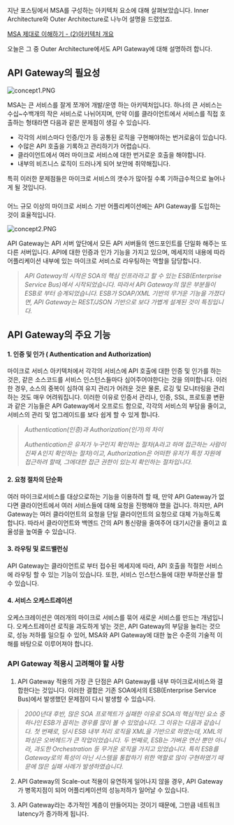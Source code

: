지난 포스팅에서 MSA를 구성하는 아키텍처 요소에 대해 살펴보았습니다. Inner Architecture와 Outer Architecture로 나누어 설명을 드렸었죠.  

[MSA 제대로 이해하기 - (2)아키텍처 개요](https://velog.io/@tedigom/MSA-%EC%A0%9C%EB%8C%80%EB%A1%9C-%EC%9D%B4%ED%95%B4%ED%95%98%EA%B8%B0-2-MSA-Outer-Architecure)

오늘은 그 중 Outer Architecture에서도 API Gateway에 대해 설명하려 합니다. 

## API Gateway의 필요성



![concept1.PNG](https://images.velog.io/post-images/tedigom/5ae7a9e0-ff02-11e9-929b-8bdd0f9b8460/concept1.PNG)

MSA는 큰 서비스를 잘게 쪼개어 개발/운영 하는 아키텍처입니다. 하나의 큰 서비스는 수십~수백개의 작은 서비스로 나뉘어지며, 만약 이를 클라이언트에서 서비스를 직접 호출하는 형태라면 다음과 같은 문제점이 생길 수 있습니다.

* 각각의 서비스마다 인증/인가 등 공통된 로직을 구현해야하는 번거로움이 있습니다.
* 수많은 API 호출을 기록하고 관리하기가 어렵습니다.
* 클라이언트에서 여러 마이크로 서비스에 대한 번거로운 호출을 해야합니다.
* 내부의 비즈니스 로직이 드러나게 되어 보안에 취약해집니다.

특히 이러한 문제점들은 마이크로 서비스의 갯수가 많아질 수록 기하급수적으로 늘어나게 될 것입니다. 

###  

어느 규모 이상의 마이크로 서비스 기반 어플리케이션에는 API Gateway를 도입하는 것이 효율적입니다.


![concept2.PNG](https://images.velog.io/post-images/tedigom/4e85f7b0-ffca-11e9-86a4-6bfda3e4890b/concept2.PNG)

API Gateway는 API 서버 앞단에서 모든 API 서버들의 엔드포인트를 단일화 해주는 또다른 서버입니다. API에 대한 인증과 인가 기능을 가지고 있으며, 메세지의 내용에 따라 어플리케이션 내부에 있는 마이크로 서비스로 라우팅하는 역할을 담당합니다.

> _API Gateway의 시작은 SOA의 핵심 인프라라고 할 수 있는 ESB(Enterprise Service Bus)에서 시작되었습니다. 따라서 API Gateway의 많은 부분들이 ESB로 부터 승계되었습니다._
_ESB가 SOAP/XML 기반의 무거운 기능을 가졌다면, API Gateway는 REST/JSON 기반으로 보다 가볍게 설계된 것이 특징입니다._


## API Gateway의 주요 기능

#### 1. 인증 및 인가 ( Authentication and Authorization)

마이크로 서비스 아키텍처에서 각각의 서비스에 API 호출에 대한 인증 및 인가를 하는 것은, 같은 소스코드를 서비스 인스턴스들마다 심어주어야한다는 것을 의미합니다. 이러한 경우, 소스의 중복이 심하여 유지 관리가 어려운 것은 물론, 로깅 및 모니터링을 관리하는 것도 매우 어려워집니다. 
이러한 이유로 인증서 관리나, 인증, SSL, 프로토콜 변환과 같은 기능들은 API Gateway에서 오프로드 함으로, 각각의 서비스의 부담을 줄이고, 서비스의 관리 및 업그레이드를 보다 쉽게 할 수 있게 합니다.

> _*Authentication(인증)과 Authorization(인가)의 차이*_
>
>_Authentication은 유저가 누구인지 확인하는 절차(A라고 하며 접근하는 사람이 진짜 A인지 확인하는 절차)이고, Authorization은 어떠한 유저가 특정 자원에 접근하려 할때, 그에대한 접근 권한이 있는지 확인하는 절차입니다._ 

#### 2. 요청 절차의 단순화

여러 마이크로서비스를 대상으로하는 기능을 이용하려 할 때, 만약 API Gateway가 없다면 클라이언트에서 여러 서비스들에 대해 요청을 진행해야 했을 겁니다.
하지만, API Gateway는 여러 클라이언트의 요청을 단일 클라이언트의 요청으로 대체 가능하도록 합니다. 따라서 클라이언트와 백엔드 간의 API 통신량을 줄여주어 대기시간을 줄이고 효율성을 높여줄 수 있습니다.

#### 3. 라우팅 및 로드밸런싱

API Gateway는 클라이언트로 부터 접수된 메세지에 따라, API 호출을 적절한 서비스에 라우팅 할 수 있는 기능이 있습니다. 또한, 서비스 인스턴스들에 대한 부하분산을 할 수 있습니다.


#### 4. 서비스 오케스트레이션
오케스크레이션은 여러개의 마이크로 서비스를 묶어 새로운 서비스를 만드는 개념입니다. 오케스트레이션 로직을 과도하게 넣는 것은, API Gateway의 부담을 늘리는 것으로, 성능 저하를 일으킬 수 있어, MSA와 API Gateway에 대한 높은 수준의 기술적 이해를 바탕으로 이루어져야 합니다. 





### API Gateway 적용시 고려해야 할 사항  

####  
1.  API Gateway 적용의 가장 큰 단점은 API Gateway를 내부 마이크로서비스와 결합한다는 것입니다. 이러한 결합은 기존 SOA에서의 ESB(Enterprise Service Bus)에서 발생했던 문제점이 다시 발생할 수 있습니다.


> _2000년대 후반, 많은 SOA 프로젝트가 실패한 이유로 SOA의 핵심적인 요소 중 하나인 ESB가 꼽히는 경우를 많이 볼 수 있었습니다. 그 이유는 다음과 같습니다.
첫 번째로, 당시 ESB 내부 처리 로직을 XML을 기반으로 하였는데, XML의 파싱은 오버헤드가 큰 작업이었습니다.
두 번째로, ESB는 가벼운 연산 뿐만 아니라, 과도한 Orchestration 등 무거운 로직을 가지고 있었습니다. 특히 ESB를 Gateway로의 특성이 아닌 시스템을 통합하기 위한 역할로 많이 구현하였기 때문에 많은 실패 사례가 발생하였습니다._

2. API Gateway의 Scale-out 적용이 유연하게 일어나지 않을 경우, API Gateway가 병목지점이 되어 어플리케이션의 성능저하가 일어날 수 있습니다.

3. API Gateway라는 추가적인 계층이 만들어지는 것이기 때문에, 그만큼 네트워크 latency가 증가하게 됩니다. 
